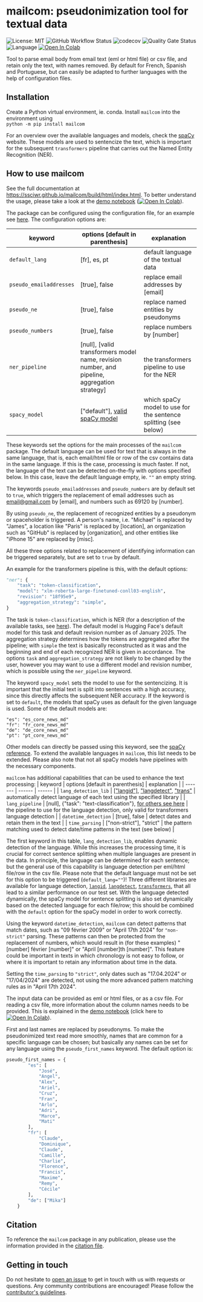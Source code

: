 # mailcom: pseudonimization tool for textual data
![License: MIT](https://img.shields.io/github/license/ssciwr/mailcom)
![GitHub Workflow Status](https://img.shields.io/github/actions/workflow/status/ssciwr/mailcom/ci.yml?branch=main)
![codecov](https://img.shields.io/codecov/c/github/ssciwr/mailcom)
![Quality Gate Status](https://sonarcloud.io/api/project_badges/measure?project=ssciwr_mailcom&metric=alert_status)
![Language](https://img.shields.io/github/languages/top/ssciwr/mailcom)
[![Open In Colab](https://colab.research.google.com/assets/colab-badge.svg)](https://colab.research.google.com/github/ssciwr/mailcom/blob/main/docs/source/notebooks/demo.ipynb)

Tool to parse email body from email text (eml or html file) or csv file, and retain only the text, with names removed. By default for French, Spanish and Portuguese, but can easily be adapted to further languages with the help of configuration files.

## Installation
Create a Python virtual environment, ie. conda. Install `mailcom` into the environment using  
`python -m pip install mailcom`

For an overview over the available languages and models, check the [spaCy](https://spacy.io/usage/models) website. These models are used to sentencize the text, which is important for the subsequent `transformers` pipeline that carries out the Named Entity Recognition (NER).

## How to use mailcom
See the full documentation at https://ssciwr.github.io/mailcom/build/html/index.html. To better understand the usage, please take a look at the [demo notebook](docs/source/notebooks/demo.ipynb) ([![Open In Colab](https://colab.research.google.com/assets/colab-badge.svg)](https://colab.research.google.com/github/ssciwr/mailcom/blob/main/docs/source/notebooks/demo.ipynb)).

The package can be configured using the configuration file, for an example see [here](mailcom/default_settings.json). The configuration options are:

| keyword | options [default in parenthesis] | explanation |
| ------- | ------ | ------ |
| `default_lang` | [fr], es, pt | default language of the textual data |
| `pseudo_emailaddresses` | [true], false | replace email addresses by [email] |
| `pseudo_ne` | [true], false | replace named entities by pseudonyms |
| `pseudo_numbers` | [true], false | replace numbers by [number] |
| `ner_pipeline` | [null], [valid transformers model name, revision number, and pipeline, aggregation strategy] | the transformers pipeline to use for the NER | 
| `spacy_model` | ["default"], [valid spaCy model](https://spacy.io/models) | which spaCy model to use for the sentence splitting (see below) |

These keywords set the options for the main processes of the `mailcom` package. The default language can be used for text that is always in the same language, that is, each email/html file or row of the csv contains data in the same language. If this is the case, processing is much faster. If not, the language of the text can be detected on-the-fly with options specified below. In this case, leave the default language empty, ie. `""` an empty string.

The keywords `pseudo_emailaddresses` and `pseudo_numbers` are by default set to `true`, which triggers the replacement of email addresses such as email@gmail.com by [email], and numbers such as 69120 by [number].

By using `pseudo_ne`, the replacement of recognized entities by a pseudonym or spaceholder is triggered. A person's name, i.e. "Michael" is replaced by "James", a location like "Paris" is replaced by [location], an organization such as "GitHub" is replaced by [organization], and other entities like "iPhone 15" are replaced by [misc].

All these three options related to replacement of identifying information can be triggered separately, but are set to `true` by default.

An example for the transformers pipeline is this, with the default options:
```python
"ner": {
    "task": "token-classification",
    "model": "xlm-roberta-large-finetuned-conll03-english",
    "revision": "18f95e9",
    "aggregation_strategy": "simple",
}
```
The task is `token-classification`, which is NER (for a description of the available tasks, see [here]((https://huggingface.co/docs/transformers/en/main_classes/pipelines))). The default model is Hugging Face's default model for this task and default revision number as of January 2025. The aggregation strategy determines how the tokens are aggregated after the pipeline; with `simple` the text is basically reconstructed as it was and the beginning and end of each recognized NER is given in accordance. The options `task` and `aggregation_strategy` are not likely to be changed by the user, however you may want to use a different model and revision number, which is possible using the `ner_pipeline` keyword.

The keyword `spacy_model` sets the model to use for the sentencizing. It is important that the initial text is split into sentences with a high accuracy, since this directly affects the subsequent NER accuracy. If the keyword is set to `default`, the models that spaCy uses as default for the given language is used. Some of the default models are:
```
"es": "es_core_news_md"
"fr": "fr_core_news_md"
"de": "de_core_news_md"
"pt": "pt_core_news_md"
```
Other models can directly be passed using this keyword, see the [spaCy reference](https://spacy.io/models). To extend the available languages in `mailcom`, this list needs to be extended. Please also note that not all spaCy models have pipelines with the necessary components.

`mailcom` has additional capabilities that can be used to enhance the text processing:
| keyword | options [default in parenthesis] | explanation |
| ------- | ------ | ------ |
| `lang_detection_lib` | [["langid"]](https://github.com/saffsd/langid.py), ["langdetect"](https://github.com/Mimino666/langdetect), ["trans"](https://huggingface.co/papluca/xlm-roberta-base-language-detection) | automatically detect language of each text using the specified library |
| `lang_pipeline` | [null], {"task": "text-classification"}, [for others see here](https://huggingface.co/docs/transformers/en/main_classes/pipelines) | the pipeline to use for the language detection, only valid for transformers language detection |
| `datetime_detection` | [true], false | detect dates and retain them in the text |
| `time_parsing` | ["non-strict"], "strict" | the pattern matching used to detect date/time patterns in the text (see below) |

The first keyword in this table, `lang_detection_lib`, enables dynamic detection of the language. While this increases the processing time, it is crucial for correct sentence splitting when multiple languages are present in the data. In principle, the language can be determined for each sentence; but the general use of this capability is language detection per eml/html file/row in the csv file. Please note that the default language must not be set for this option to be triggered (`default_lang=""`)! Three different libraries are available for language detection, [`langid`](https://github.com/saffsd/langid.py), [`langdetect`](https://github.com/Mimino666/langdetect), [`transformers`](https://huggingface.co/papluca/xlm-roberta-base-language-detection), that all lead to a similar performance on our test set. With the language detected dynamically, the spaCy model for sentence splitting is also set dynamically based on the detected language for each file/row; this should be combined with the `default` option for the spaCy model in order to work correctly.

Using the keyword `datetime_detection`, `mailcom` can detect patterns that match dates, such as "09 février 2009" or "April 17th 2024" for `"non-strict"` parsing. These patterns can then be protected from the replacement of numbers, which would result in (for these examples) "[number] février [number]" or "April [number]th [number]". This feature could be important in texts in which chronology is not easy to follow, or where it is important to retain any information about time in the data.

Setting the `time_parsing` to `"strict"`, only dates such as "17.04.2024" or "17/04/2024" are detected, not using the more advanced pattern matching rules as in "April 17th 2024".

The input data can be provided as eml or html files, or as a csv file. For reading a csv file, more information about the column names needs to be provided. This is explained in the [demo notebook](docs/source/notebooks/demo.ipynb) (click here to [![Open In Colab](https://colab.research.google.com/assets/colab-badge.svg)](https://colab.research.google.com/github/ssciwr/mailcom/blob/main/docs/source/notebooks/demo.ipynb)).

First and last names are replaced by pseudonyms. To make the pseudonimized text read more smoothly, names that are common for a specific language can be chosen; but basically any names can be set for any language using the `pseudo_first_names` keyword. The default option is:
```python
pseudo_first_names = {
        "es": [
            "José",
            "Angel",
            "Alex",
            "Ariel",
            "Cruz",
            "Fran",
            "Arlo",
            "Adri",
            "Marce",
            "Mati"
        ],
        "fr": [
            "Claude",
            "Dominique",
            "Claude",
            "Camille",
            "Charlie",
            "Florence",
            "Francis",
            "Maxime",
            "Remy",
            "Cécile"
        ],
        "de": ["Mika"]
    }
```

## Citation
To reference the `mailcom` package in any publication, please use the information provided in the [citation file](CITATION.cff).

## Getting in touch
Do not hesitate to [open an issue](https://github.com/ssciwr/mailcom/issues) to get in touch with us with requests or questions. Any community contributions are encouraged! Please follow the [contributor's guidelines](CONTRIBUTING.md).
